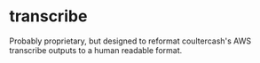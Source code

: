 # transcribe
Probably proprietary, but designed to reformat coultercash's AWS transcribe outputs to a human readable format.
